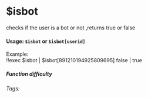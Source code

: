 # $isbot
checks if the user is a bot or not ,returns true or false

#### Usage: `$isbot` or `$isbot[userid]`
Example:
<br/>
<discord-messages>
	<discord-message :bot="false" role-color="#ffcc9a" author="Member">
		!!exec $isbot | $isbot[891210194925809695]
	</discord-message>
	<discord-message :bot="true" role-color="#0099ff" author="Custom Command" avatar="https://media.discordapp.net/avatars/725721249652670555/781224f90c3b841ba5b40678e032f74a.webp">
		false | true
	</discord-message>
</discord-messages>

##### Function difficulty <Badge type="tip" text="Easy" vertical="middle" /> 
###### Tags:
<Badge type="tip" text="is" vertical="middle" /> 
<Badge type="tip" text="bot" vertical="middle" /> 